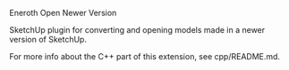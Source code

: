 Eneroth Open Newer Version

SketchUp plugin for converting and opening models made in a newer version of
SketchUp.

For more info about the C++ part of this extension, see cpp/README.md.
